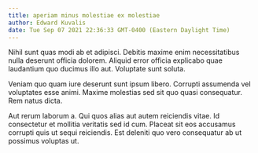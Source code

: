 ```yaml
---
title: aperiam minus molestiae ex molestiae
author: Edward Kuvalis
date: Tue Sep 07 2021 22:36:33 GMT-0400 (Eastern Daylight Time)
---
```

Nihil sunt quas modi ab et adipisci. Debitis maxime enim necessitatibus nulla deserunt officia dolorem. Aliquid error officia explicabo quae laudantium quo ducimus illo aut. Voluptate sunt soluta.

 Veniam quo quam iure deserunt sunt ipsum libero. Corrupti assumenda vel voluptates esse animi. Maxime molestias sed sit quo quasi consequatur. Rem natus dicta.

 Aut rerum laborum a. Qui quos alias aut autem reiciendis vitae. Id consectetur et mollitia veritatis sed id cum. Placeat sit eos accusamus corrupti quis ut sequi reiciendis. Est deleniti quo vero consequatur ab ut possimus voluptas ut.